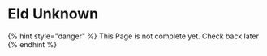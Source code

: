 # Eld Unknown

{% hint style="danger" %}
This Page is not complete yet. Check back later
{% endhint %}

<figure><img src="https://github.com/user-attachments/assets/fad6c631-3d51-40b0-b75f-f2d372b72af5" alt=""><figcaption></figcaption></figure>
